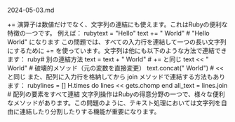 2024-05-03.md

+= 演算子は数値だけでなく、文字列の連結にも使えます。これはRubyの便利な特徴の一つです。
例えば：
rubytext = "Hello"
text += " World"  # "Hello World" になります
この問題では、すべての入力行を連結して一つの長い文字列にするために += を使っています。文字列は他にも以下のような方法で連結できます：
ruby# 別の連結方法
text = text + " World"  # += と同じ
text << " World"        # 破壊的メソッド（元の変数を直接変更）
text.concat(" World")   # << と同じ
また、配列に入力行を格納してから join メソッドで連結する方法もあります：
rubylines = []
H.times do
  lines << gets.chomp
end
all_text = lines.join  # 配列の要素をすべて連結
文字列操作はRubyの得意分野の一つで、様々な便利なメソッドがあります。この問題のように、テキスト処理においては文字列を自由に連結したり分割したりする機能が重要になります。